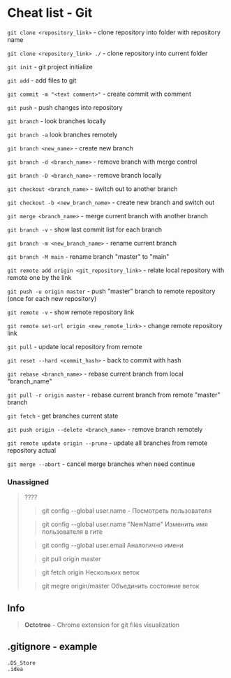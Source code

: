 # Cheat list - Git

`git clone <repository_link>` - clone repository into folder with repository name

`git clone <repository_link> ./` - clone repository into current folder

`git init` - git project initialize 

`git add` - add files to git

`git commit -m "<text comment>"` - create commit with comment

`git push` - push changes into repository

`git branch` - look branches locally

`git branch -a`	look branches remotely

`git branch <new_name>` - create new branch

`git branch -d <branch_name>` - remove branch with merge control

`git branch -D <branch_name>` - remove branch locally

`git checkout <branch_name>` - switch out to another branch

`git checkout -b <new_branch_name>` - create new branch and switch out

`git merge <branch_name>` - merge current branch with another branch

`git branch -v` - show last commit list for each branch

`git branch -m <new_branch_name>` - rename current branch

`git branch -M main` - rename branch "master" to "main"

`git remote add origin <git_repository_link>` - relate local repository with remote one by the link

`git push -u origin master` - push "master" branch to remote repository (once for each new repository)

`git remote -v` - show remote repository link

`git remote set-url origin <new_remote_link>` - change remote repository link

`git pull` - update local repository from remote

`git reset --hard <commit_hash>` - back to commit with hash

`git rebase <branch_name>` - rebase current branch from local "branch_name"

`git pull -r origin master` - rebase current branch from remote "master" branch

`git fetch` - get branches current state

`git push origin --delete <branch_name>` - remove branch remotely

`git remote update origin --prune` - update all branches from remote repository actual

`git merge --abort` - cancel merge branches when need continue



### Unassigned 
> ????
> 
>> git config --global user.name - Посмотреть пользователя
> 
>> git config --global user.name "NewName"	Изменить имя пользователя в гите
> 
>> git config --global user.email	Аналогично имени
> 
>> git pull origin master
> 
>> git fetch origin	Нескольких веток
> 
>> git megre origin/master	Объединить состояние веток



## Info
> **Octotree** - Chrome extension for git files visualization

## **.gitignore** - example
```hgignore
.DS_Store
.idea
```
